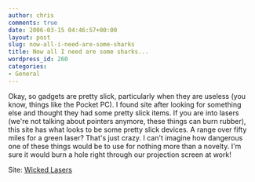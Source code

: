 ```yaml
---
author: chris
comments: true
date: 2006-03-15 04:46:57+00:00
layout: post
slug: now-all-i-need-are-some-sharks
title: Now all I need are some sharks...
wordpress_id: 260
categories:
- General
---
```


Okay, so gadgets are pretty slick, particularly when they are useless (you know, things like the Pocket PC). I found site after looking for something else and thought they had some pretty slick items. If you are into lasers (we're not talking about pointers anymore, these things can burn rubber), this site has what looks to be some pretty slick devices. A range over fifty miles for a green laser? That's just crazy. I can't imagine how dangerous one of these things would be to use for nothing more than a novelty. I'm sure it would burn a hole right through our projection screen at work!

Site: [Wicked Lasers](http://www.wickedlasers.com/index.php?promo=4614)
